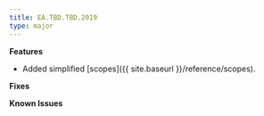 ```yaml
---
title: EA.TBD.TBD.2019
type: major
---
```


**Features**
* Added simplified [scopes]({{ site.baseurl }}/reference/scopes).

**Fixes**


**Known Issues**
